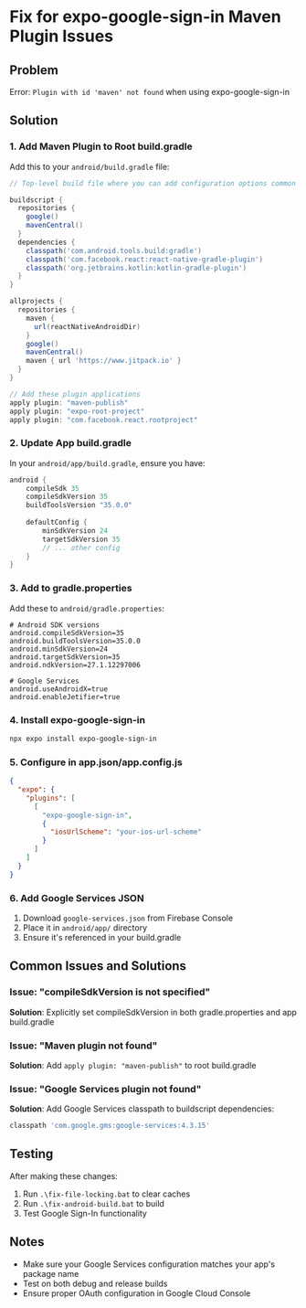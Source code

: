 # Fix for expo-google-sign-in Maven Plugin Issues

## Problem
Error: `Plugin with id 'maven' not found` when using expo-google-sign-in

## Solution

### 1. Add Maven Plugin to Root build.gradle

Add this to your `android/build.gradle` file:

```gradle
// Top-level build file where you can add configuration options common to all sub-projects/modules.

buildscript {
  repositories {
    google()
    mavenCentral()
  }
  dependencies {
    classpath('com.android.tools.build:gradle')
    classpath('com.facebook.react:react-native-gradle-plugin')
    classpath('org.jetbrains.kotlin:kotlin-gradle-plugin')
  }
}

allprojects {
  repositories {
    maven {
      url(reactNativeAndroidDir)
    }
    google()
    mavenCentral()
    maven { url 'https://www.jitpack.io' }
  }
}

// Add these plugin applications
apply plugin: "maven-publish"
apply plugin: "expo-root-project"
apply plugin: "com.facebook.react.rootproject"
```

### 2. Update App build.gradle

In your `android/app/build.gradle`, ensure you have:

```gradle
android {
    compileSdk 35
    compileSdkVersion 35
    buildToolsVersion "35.0.0"
    
    defaultConfig {
        minSdkVersion 24
        targetSdkVersion 35
        // ... other config
    }
}
```

### 3. Add to gradle.properties

Add these to `android/gradle.properties`:

```properties
# Android SDK versions
android.compileSdkVersion=35
android.buildToolsVersion=35.0.0
android.minSdkVersion=24
android.targetSdkVersion=35
android.ndkVersion=27.1.12297006

# Google Services
android.useAndroidX=true
android.enableJetifier=true
```

### 4. Install expo-google-sign-in

```bash
npx expo install expo-google-sign-in
```

### 5. Configure in app.json/app.config.js

```json
{
  "expo": {
    "plugins": [
      [
        "expo-google-sign-in",
        {
          "iosUrlScheme": "your-ios-url-scheme"
        }
      ]
    ]
  }
}
```

### 6. Add Google Services JSON

1. Download `google-services.json` from Firebase Console
2. Place it in `android/app/` directory
3. Ensure it's referenced in your build.gradle

## Common Issues and Solutions

### Issue: "compileSdkVersion is not specified"
**Solution**: Explicitly set compileSdkVersion in both gradle.properties and app build.gradle

### Issue: "Maven plugin not found"
**Solution**: Add `apply plugin: "maven-publish"` to root build.gradle

### Issue: "Google Services plugin not found"
**Solution**: Add Google Services classpath to buildscript dependencies:
```gradle
classpath 'com.google.gms:google-services:4.3.15'
```

## Testing

After making these changes:
1. Run `.\fix-file-locking.bat` to clear caches
2. Run `.\fix-android-build.bat` to build
3. Test Google Sign-In functionality

## Notes

- Make sure your Google Services configuration matches your app's package name
- Test on both debug and release builds
- Ensure proper OAuth configuration in Google Cloud Console 